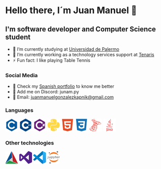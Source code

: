# Hello there, I´m Juan Manuel 🙌
## I'm software developer and Computer Science student  

- 🔭 I’m currently studying at [Universidad de Palermo](https://www.palermo.edu/)  
-  💼 I’m currently working as a technology services support at [Tenaris](https://www.tenaris.com/)  
- ⚡ Fun fact: I like playing Table Tennis  

### Social Media
- 📝 Check my [Spanish portfolio](https://jgonzalezkapnik.netlify.app/) to know me better
- 💬 Add me on Discord: junam.py
- 📩 Email: juanmanuelgonzalezkapnik@gmail.com

<h3 align="left">Languages</h3>
<p align="left">
    <img src="https://github.com/devicons/devicon/blob/master/icons/c/c-plain.svg" width="40" height="40"/>
    <img src="https://raw.githubusercontent.com/devicons/devicon/master/icons/cplusplus/cplusplus-plain.svg" width="40" height="40"/>
    <img src="https://github.com/devicons/devicon/blob/master/icons/csharp/csharp-plain.svg" width="40" height="40"/>
    <img src="https://github.com/devicons/devicon/blob/master/icons/python/python-plain.svg" width="40" height="40"/> 
    <img src="https://github.com/devicons/devicon/blob/master/icons/html5/html5-plain.svg" width="40" height="40"/>
    <img src="https://github.com/devicons/devicon/blob/master/icons/css3/css3-plain.svg" width="40" height="40"/>
    <img src="https://github.com/devicons/devicon/blob/master/icons/microsoftsqlserver/microsoftsqlserver-plain.svg" width="40" height="40"/>
    <img src="https://github.com/devicons/devicon/blob/master/icons/java/java-plain-wordmark.svg" width="40" height="40"/>
</p>

<h3 align="left">Other technologies</h3>
<p align="left">
    <img src="https://github.com/devicons/devicon/blob/master/icons/cmake/cmake-original.svg" width="40" height="40"/> 
    <img src="https://github.com/devicons/devicon/blob/master/icons/visualstudio/visualstudio-plain.svg" width="40" height="40"/>
    <img src="https://github.com/devicons/devicon/blob/master/icons/vscode/vscode-original.svg" width="40" height="40"/> 
    <img src="https://github.com/devicons/devicon/blob/master/icons/jupyter/jupyter-original-wordmark.svg" width="40" height="40"/> 
 </p>
